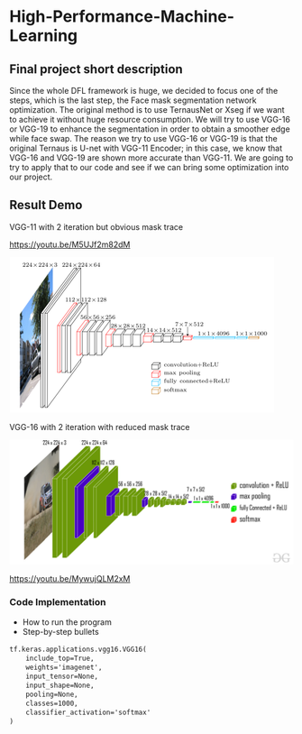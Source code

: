 # High-Performance-Machine-Learning
## Final project short description
Since the whole DFL framework is huge, we decided to focus one of the steps, which is
the last step, the Face mask segmentation network optimization. The original method is to use
TernausNet or Xseg if we want to achieve it without huge resource consumption. We will try to
use VGG-16 or VGG-19 to enhance the segmentation in order to obtain a smoother edge while
face swap. The reason we try to use VGG-16 or VGG-19 is that the original Ternaus is U-net
with VGG-11 Encoder; in this case, we know that VGG-16 and VGG-19 are shown more
accurate than VGG-11. We are going to try to apply that to our code and see if we can bring
some optimization into our project.



## Result Demo

VGG-11 with 2 iteration but obvious mask trace

https://youtu.be/M5UJf2m82dM


![ScreenShot](VGG11.png)


VGG-16 with 2 iteration with reduced mask trace

![ScreenShot](VGG16.jpg)


https://youtu.be/MywujQLM2xM


### Code Implementation

* How to run the program
* Step-by-step bullets
```
tf.keras.applications.vgg16.VGG16(
    include_top=True,
    weights='imagenet',
    input_tensor=None,
    input_shape=None,
    pooling=None,
    classes=1000,
    classifier_activation='softmax'
)
```
